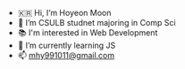 - 🇰🇷 Hi, I’m Hoyeon Moon
- 👀 I’m CSULB studnet majoring in Comp Sci
- 📚 I'm interested in Web Development
- 🌱 I’m currently learning JS
- 📫 mhy991011@gmail.com
